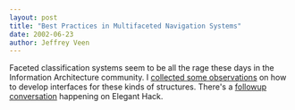 ```yaml
---
layout: post
title: "Best Practices in Multifaceted Navigation Systems"
date: 2002-06-23
author: Jeffrey Veen
---
```

Faceted classification systems seem to be all the rage these days in the Information Architecture community. I [collected some observations][] on how to develop interfaces for these kinds of structures. There's a [followup conversation][] happening on Elegant Hack.

[followup conversation]: http://www.eleganthack.com/?p=1062
[collected some observations]: http://www.adaptivepath.com/publications/essays/archives/000034.php
